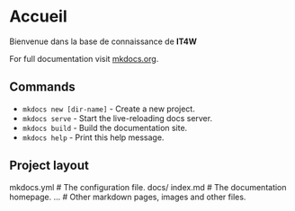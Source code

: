 # Accueil

Bienvenue dans la base de connaissance de **IT4W**

For full documentation visit [mkdocs.org](https://mkdocs.org).

## Commands

- `mkdocs new [dir-name]` - Create a new project.
- `mkdocs serve` - Start the live-reloading docs server.
- `mkdocs build` - Build the documentation site.
- `mkdocs help` - Print this help message.

## Project layout

mkdocs.yml # The configuration file.
docs/
index.md # The documentation homepage.
... # Other markdown pages, images and other files.
